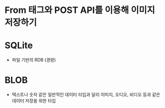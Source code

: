 # From 태그와 POST API를 이용해 이미지 저장하기
# SQLite

- 파일 기반의 RDB (경량)

# BLOB

- 텍스트나 숫자 같은 일반적인 데이터 타입과 달리 이미지, 오디오, 비디오 등과 같은 데이터 저장을 위한 타입
